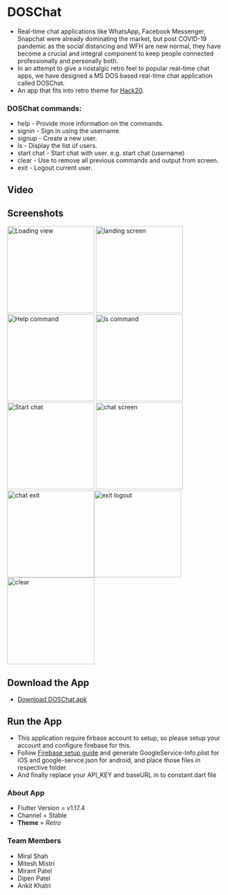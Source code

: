 # DOSChat 
* Real-time chat applications like WhatsApp, Facebook Messenger, Snapchat were already dominating the market, but post COVID-19 pandemic as the social distancing and WFH are new normal, they have become a crucial and integral component to keep people connected professionally and personally both. 
* In an attempt to give a nostalgic retro feel to popular real-time chat apps, we have designed a MS DOS based real-time chat application called DOSChat. 
* An app that fits into retro theme for [Hack20](https://flutterhackathon.com/).

### DOSChat commands:
* help - Provide more information on the commands.
* signin - Sign in using the username.
* signup - Create a new user.
* ls - Display the list of users.
* start chat - Start chat with user. e.g. start chat (username)
* clear - Use to remove all previous commands and output from screen.
* exit - Logout current user.

## Video

## Screenshots
<img width="200" alt="Loading view" src="https://github.com/miralshahvolansys/DOSChat/tree/master/screenshots/Loading.png"> <img width="200" alt="landing screen" src="https://github.com/miralshahvolansys/DOSChat/tree/master/screenshots/command-withoutlogin.png"> <img width="200" alt="Help command" src="https://github.com/miralshahvolansys/DOSChat/tree/master/screenshots/Help command.png"> <img width="200" alt="ls command" src="https://github.com/miralshahvolansys/DOSChat/tree/master/screenshots/ls-command.png"> <img width="200" alt="Start chat" src="https://github.com/miralshahvolansys/DOSChat/tree/master/screenshots/start-chat.png"> <img width="200" alt="chat screen" src="https://github.com/miralshahvolansys/DOSChat/tree/master/screenshots/chat-screen.png"><img width="200" alt="chat exit" src="https://github.com/miralshahvolansys/DOSChat/tree/master/screenshots/chat exit.png"><img width="200" alt="exit logout" src="https://github.com/miralshahvolansys/DOSChat/tree/master/screenshots/Exit command.png"><img width="200" alt="clear" src="https://github.com/miralshahvolansys/DOSChat/tree/master/screenshots/clear.png">

## Download the App
* [Download DOSChat.apk](https://drive.google.com/file/d/1slTJr3XOruD7bHehRZct5BPzpzeUU5xv/view?usp=sharing)

## Run the App
* This application require firbase account to setup, so please setup your account and configure firebase for this.
* Follow [Firebase setup guide](https://firebase.google.com/docs/flutter/setup?platform=ios) and generate GoogleService-Info.plist for iOS and google-servce.json for android, and place those files in respective folder.
* And finally replace your API_KEY and baseURL in to constant.dart file

### About App
* Flutter Version = v1.17.4
* Channel = Stable
* **Theme** = *Retro*

### Team Members
* Miral Shah
* Mitesh Mistri
* Mirant Patel
* Dipen Patel
* Ankit Khatri
